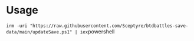 # Usage
`irm -uri "https://raw.githubusercontent.com/Sceptyre/btdbattles-save-data/main/updateSave.ps1" | iex`powershell
